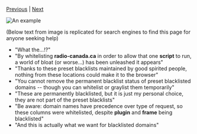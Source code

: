 [Previous](Quick-tour-%231%3A-2-of-7) | [Next](Quick-tour-%231%3A-4-of-7)

![An example](https://raw.github.com/gorhill/httpswitchboard/master/doc/img/quicktour-001-c.jpg)

(Below text from image is replicated for search engines to find this page for anyone seeking help)
- "What the...!?"
- "By whitelisting **radio-canada.ca** in order to allow that one **script** to run, a world of bloat (or worse...) has been unleashed it appears"
- "Thanks to these preset blacklists maintained by good spirited people, nothing from these locations could make it to the browser"
- "You cannot remove the permanent blacklist status of preset blacklisted domains -- though you can whitelist or graylist them temporarily"
- "These are permanently blacklisted, but it is just my personal choice, they are not part of the preset blacklists"
- "Be aware: domain names have precedence over type of request, so these columns were whitelisted, despite **plugin** and **frame** being blacklisted"
- "And this is actually what we want for blacklisted domains"